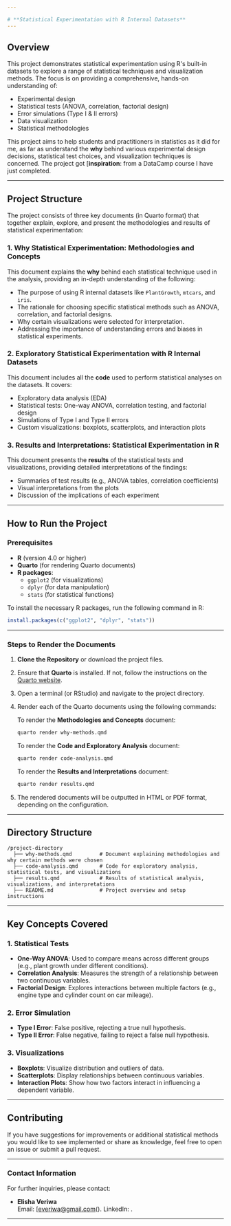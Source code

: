 ```yaml
---

# **Statistical Experimentation with R Internal Datasets**
---
```

## **Overview**

This project demonstrates statistical experimentation using R's built-in datasets to explore a range of statistical techniques and visualization methods. The focus is on providing a comprehensive, hands-on understanding of:
- Experimental design
- Statistical tests (ANOVA, correlation, factorial design)
- Error simulations (Type I & II errors)
- Data visualization
- Statistical methodologies

This project aims to help students and practitioners in statistics as it did for me, as far as understand the **why** behind various experimental design decisions, statistical test choices, and visualization techniques is concerned. The project got [**inspiration**: from a DataCamp course I have just completed.

---

## **Project Structure**

The project consists of three key documents (in Quarto format) that together explain, explore, and present the methodologies and results of statistical experimentation:

### 1. **Why Statistical Experimentation: Methodologies and Concepts**

This document explains the **why** behind each statistical technique used in the analysis, providing an in-depth understanding of the following:
- The purpose of using R internal datasets like `PlantGrowth`, `mtcars`, and `iris`.
- The rationale for choosing specific statistical methods such as ANOVA, correlation, and factorial designs.
- Why certain visualizations were selected for interpretation.
- Addressing the importance of understanding errors and biases in statistical experiments.

### 2. **Exploratory Statistical Experimentation with R Internal Datasets**

This document includes all the **code** used to perform statistical analyses on the datasets. It covers:
- Exploratory data analysis (EDA)
- Statistical tests: One-way ANOVA, correlation testing, and factorial design
- Simulations of Type I and Type II errors
- Custom visualizations: boxplots, scatterplots, and interaction plots

### 3. **Results and Interpretations: Statistical Experimentation in R**

This document presents the **results** of the statistical tests and visualizations, providing detailed interpretations of the findings:
- Summaries of test results (e.g., ANOVA tables, correlation coefficients)
- Visual interpretations from the plots
- Discussion of the implications of each experiment

---

## **How to Run the Project**

### **Prerequisites**

- **R** (version 4.0 or higher)
- **Quarto** (for rendering Quarto documents)
- **R packages**:
  - `ggplot2` (for visualizations)
  - `dplyr` (for data manipulation)
  - `stats` (for statistical functions)
  
To install the necessary R packages, run the following command in R:
```r
install.packages(c("ggplot2", "dplyr", "stats"))
```

---

### **Steps to Render the Documents**

1. **Clone the Repository** or download the project files.
2. Ensure that **Quarto** is installed. If not, follow the instructions on the [Quarto website](https://quarto.org/docs/get-started/).
3. Open a terminal (or RStudio) and navigate to the project directory.
4. Render each of the Quarto documents using the following commands:

   To render the **Methodologies and Concepts** document:
   ```bash
   quarto render why-methods.qmd
   ```

   To render the **Code and Exploratory Analysis** document:
   ```bash
   quarto render code-analysis.qmd
   ```

   To render the **Results and Interpretations** document:
   ```bash
   quarto render results.qmd
   ```

5. The rendered documents will be outputted in HTML or PDF format, depending on the configuration.

---

## **Directory Structure**

```
/project-directory
  ├── why-methods.qmd         # Document explaining methodologies and why certain methods were chosen
  ├── code-analysis.qmd       # Code for exploratory analysis, statistical tests, and visualizations
  ├── results.qmd             # Results of statistical analysis, visualizations, and interpretations
  ├── README.md               # Project overview and setup instructions
```

---

## **Key Concepts Covered**

### 1. **Statistical Tests**
- **One-Way ANOVA**: Used to compare means across different groups (e.g., plant growth under different conditions).
- **Correlation Analysis**: Measures the strength of a relationship between two continuous variables.
- **Factorial Design**: Explores interactions between multiple factors (e.g., engine type and cylinder count on car mileage).

### 2. **Error Simulation**
- **Type I Error**: False positive, rejecting a true null hypothesis.
- **Type II Error**: False negative, failing to reject a false null hypothesis.
  
### 3. **Visualizations**
- **Boxplots**: Visualize distribution and outliers of data.
- **Scatterplots**: Display relationships between continuous variables.
- **Interaction Plots**: Show how two factors interact in influencing a dependent variable.

---

## **Contributing**

If you have suggestions for improvements or additional statistical methods you would like to see implemented or share as knowledge, feel free to open an issue or submit a pull request.

---

### **Contact Information**

For further inquiries, please contact:
- **Elisha Veriwa**  
  Email: [everiwa@gmail.com().
  LinkedIn: []().

---
